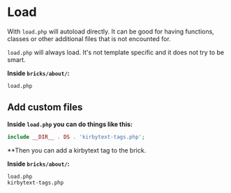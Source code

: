 # Load

With `load.php` will autoload directly. It can be good for having functions, classes or other additional files that is not encounted for.

`load.php` will always load. It's not template specific and it does not try to be smart.

**Inside `bricks/about/`:**

```text
load.php
```

## Add custom files

**Inside `load.php` you can do things like this:**

```php
include __DIR__ . DS . 'kirbytext-tags.php';
```

**Then you can add a kirbytext tag to the brick.

**Inside `bricks/about/`:**

```text
load.php
kirbytext-tags.php
```